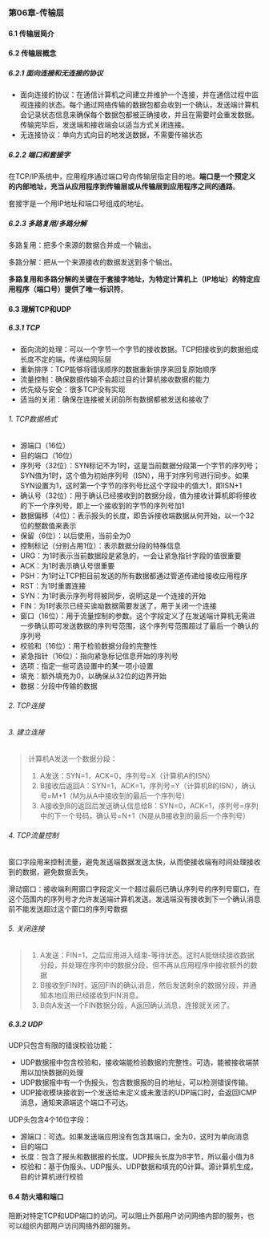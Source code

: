 ### 第06章-传输层

#### 6.1 传输层简介

#### 6.2 传输层概念

##### 6.2.1 面向连接和无连接的协议

- 面向连接的协议：在通信计算机之间建立并维护一个连接，并在通信过程中监视连接的状态。每个通过网络传输的数据包都会收到一个确认，发送端计算机会记录状态信息来确保每个数据包都被正确接收，并且在需要时会重发数据。传输完毕后，发送端和接收端会以适当方式关闭连接。
- 无连接协议：单向方式向目的地发送数据，不需要传输状态

##### 6.2.2 端口和套接字

在TCP/IP系统中，应用程序通过端口号向传输层指定目的地。**端口是一个预定义的内部地址，充当从应用程序到传输层或从传输层到应用程序之间的通路**。

套接字是一个用IP地址和端口号组成的地址。

##### 6.2.3 多路复用/多路分解

多路复用：把多个来源的数据合并成一个输出。

多路分解：把从一个来源接收的数据发送到多个输出。

**多路复用和多路分解的关键在于套接字地址，为特定计算机上（IP地址）的特定应用程序（端口号）提供了唯一标识符**。

#### 6.3 理解TCP和UDP

##### 6.3.1 TCP

- 面向流的处理：可以一个字节一个字节的接收数据。TCP把接收到的数据组成长度不定的端，传递给网际层
- 重新排序：TCP能够将错误顺序的数据重新排序来回复原始顺序
- 流量控制：确保数据传输不会超过目的计算机接收数据的能力
- 优先级与安全：很多TCP没有实现
- 适当的关闭：确保在连接被关闭前所有数据都被发送和接收了

###### 1. TCP数据格式

- 源端口（16位）
- 目的端口（16位）
- 序列号（32位）：SYN标记不为1时，这是当前数据分段第一个字节的序列号；SYN值为1时，这个值为初始序列号（ISN），用于对序列号进行同步。如果SYN设置为1，这时第一个字节的序列号比这个字段中的值大1，即ISN+1
- 确认号（32位）：用于确认已经接收到的数据分段，值为接收计算机即将接收的下一个序列号，即上一个接收到的字节的序列号加1
- 数据偏移（4位）：表示报头的长度，即告诉接收端数据从何开始，以一个32位的整数值来表示
- 保留（6位）：以后使用，当前全为0
- 控制标记（分别占用1位）：表示数据分段的特殊信息
- URG：为1时表示当前数据段是紧急的，一会让紧急指针字段的值很重要
- ACK：为1时表示确认号很重要
- PSH：为1时让TCP把目前发送的所有数据都通过管道传递给接收应用程序
- RST：为1时重置连接
- SYN：为1时表示序列号将被同步，说明这是一个连接的开始
- FIN：为1时表示已经买诶呦数据需要发送了，用于关闭一个连接
- 窗口（16位）：用于流量控制的参数。这个字段定义了在发送端计算机无需进一步确认即可发送数据的序列号范围，这个序列号范围超过了最后一个确认的序列号
- 校验和（16位）：用于检验数据分段的完整性
- 紧急指针（16位）：指向紧急标记信息开始的序列号
- 选项：指定一些可选设置中的某一项小设置
- 填充：额外填充为0，以确保从32位的边界开始
- 数据：分段中传输的数据

###### 2. TCP连接

###### 3. 建立连接

>计算机A发送一个数据分段：
>
>1. A发送：SYN=1，ACK=0，序列号=X（计算机A的ISN）
>2. B接收后返回A：SYN=1，ACK=1，序列号=Y（计算机B的ISN），确认号=M+1（M为从A中接收到的最后一个序列号）
>3. A接收到B的返回后发送确认信息给B：SYN=0，ACK=1，序列号=序列中的下一个号码，确认号=N+1（N是从B接收到的最后一个序列号）

###### 4. TCP流量控制

窗口字段用来控制流量，避免发送端数据发送太快，从而使接收端有时间处理接收到的数据，避免数据丢失。

滑动窗口：接收端利用窗口字段定义一个超过最后已确认序列号的序列号窗口，在这个范围内的序列号才允许发送端计算机发送。发送端没有接收到下一个确认消息前不能发送超过这个窗口的序列号数据

###### 5. 关闭连接

>1. A发送：FIN=1，之后应用进入结束-等待状态。这时A能继续接收数据分段，并处理在序列中的数据分段，但不再从应用程序中接收额外的数据
>2. B接收到FIN时，返回FIN的确认消息，然后发送剩余的数据分段，并通知本地应用已经接收到FIN消息。
>3. B向A发送一个FIN数据分段，A返回确认消息，连接就关闭了。

##### 6.3.2 UDP

UDP只包含有限的错误校验功能：

- UDP数据报中包含校验和，接收端能检验数据的完整性。可选，能被接收端禁用以加快数据的处理
- UDP数据报中有一个伪报头，包含数据报的目的地址，可以检测错误传输。
- UDP接收模块接收到一个发送给未定义或未激活的UDP端口时，会返回ICMP消息，通知来源端这个端口不可达。

UDP头包含4个16位字段：

- 源端口：可选。如果发送端应用没有包含其端口，全为0，这时为单向消息
- 目的端口
- 长度：包含了报头和数据报的长度。UDP报头长度为8字节，所以最小值为8
- 校验和：基于伪报头、UDP报头、UDP数据和填充的0计算。源计算机生成，目的计算机进行校验

#### 6.4 防火墙和端口

阻断对特定TCP和UDP端口的访问。可以阻止外部用户访问网络内部的服务，也可以组织内部用户访问网络外部的服务。

